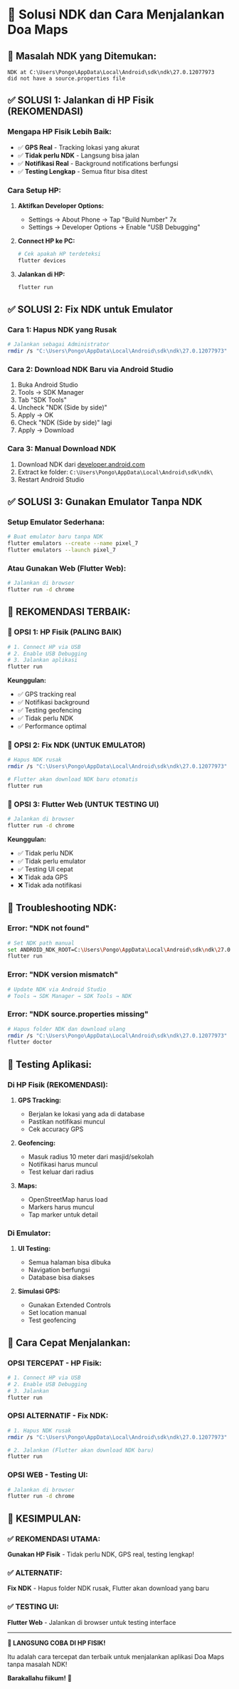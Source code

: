 # 🔧 Solusi NDK dan Cara Menjalankan Doa Maps

## 🚨 **Masalah NDK yang Ditemukan:**

```
NDK at C:\Users\Pongo\AppData\Local\Android\sdk\ndk\27.0.12077973 
did not have a source.properties file
```

## ✅ **SOLUSI 1: Jalankan di HP Fisik (REKOMENDASI)**

### **Mengapa HP Fisik Lebih Baik:**
- ✅ **GPS Real** - Tracking lokasi yang akurat
- ✅ **Tidak perlu NDK** - Langsung bisa jalan
- ✅ **Notifikasi Real** - Background notifications berfungsi
- ✅ **Testing Lengkap** - Semua fitur bisa ditest

### **Cara Setup HP:**
1. **Aktifkan Developer Options:**
   - Settings → About Phone → Tap "Build Number" 7x
   - Settings → Developer Options → Enable "USB Debugging"

2. **Connect HP ke PC:**
   ```bash
   # Cek apakah HP terdeteksi
   flutter devices
   ```

3. **Jalankan di HP:**
   ```bash
   flutter run
   ```

## ✅ **SOLUSI 2: Fix NDK untuk Emulator**

### **Cara 1: Hapus NDK yang Rusak**
```bash
# Jalankan sebagai Administrator
rmdir /s "C:\Users\Pongo\AppData\Local\Android\sdk\ndk\27.0.12077973"
```

### **Cara 2: Download NDK Baru via Android Studio**
1. Buka Android Studio
2. Tools → SDK Manager
3. Tab "SDK Tools"
4. Uncheck "NDK (Side by side)"
5. Apply → OK
6. Check "NDK (Side by side)" lagi
7. Apply → Download

### **Cara 3: Manual Download NDK**
1. Download NDK dari [developer.android.com](https://developer.android.com/ndk/downloads)
2. Extract ke folder: `C:\Users\Pongo\AppData\Local\Android\sdk\ndk\`
3. Restart Android Studio

## ✅ **SOLUSI 3: Gunakan Emulator Tanpa NDK**

### **Setup Emulator Sederhana:**
```bash
# Buat emulator baru tanpa NDK
flutter emulators --create --name pixel_7
flutter emulators --launch pixel_7
```

### **Atau Gunakan Web (Flutter Web):**
```bash
# Jalankan di browser
flutter run -d chrome
```

## 🎯 **REKOMENDASI TERBAIK:**

### **🥇 OPSI 1: HP Fisik (PALING BAIK)**
```bash
# 1. Connect HP via USB
# 2. Enable USB Debugging
# 3. Jalankan aplikasi
flutter run
```

**Keunggulan:**
- ✅ GPS tracking real
- ✅ Notifikasi background
- ✅ Testing geofencing
- ✅ Tidak perlu NDK
- ✅ Performance optimal

### **🥈 OPSI 2: Fix NDK (UNTUK EMULATOR)**
```bash
# Hapus NDK rusak
rmdir /s "C:\Users\Pongo\AppData\Local\Android\sdk\ndk\27.0.12077973"

# Flutter akan download NDK baru otomatis
flutter run
```

### **🥉 OPSI 3: Flutter Web (UNTUK TESTING UI)**
```bash
# Jalankan di browser
flutter run -d chrome
```

**Keunggulan:**
- ✅ Tidak perlu NDK
- ✅ Tidak perlu emulator
- ✅ Testing UI cepat
- ❌ Tidak ada GPS
- ❌ Tidak ada notifikasi

## 🔧 **Troubleshooting NDK:**

### **Error: "NDK not found"**
```bash
# Set NDK path manual
set ANDROID_NDK_ROOT=C:\Users\Pongo\AppData\Local\Android\sdk\ndk\27.0.12077973
flutter run
```

### **Error: "NDK version mismatch"**
```bash
# Update NDK via Android Studio
# Tools → SDK Manager → SDK Tools → NDK
```

### **Error: "NDK source.properties missing"**
```bash
# Hapus folder NDK dan download ulang
rmdir /s "C:\Users\Pongo\AppData\Local\Android\sdk\ndk\27.0.12077973"
flutter doctor
```

## 📱 **Testing Aplikasi:**

### **Di HP Fisik (REKOMENDASI):**
1. **GPS Tracking:**
   - Berjalan ke lokasi yang ada di database
   - Pastikan notifikasi muncul
   - Cek accuracy GPS

2. **Geofencing:**
   - Masuk radius 10 meter dari masjid/sekolah
   - Notifikasi harus muncul
   - Test keluar dari radius

3. **Maps:**
   - OpenStreetMap harus load
   - Markers harus muncul
   - Tap marker untuk detail

### **Di Emulator:**
1. **UI Testing:**
   - Semua halaman bisa dibuka
   - Navigation berfungsi
   - Database bisa diakses

2. **Simulasi GPS:**
   - Gunakan Extended Controls
   - Set location manual
   - Test geofencing

## 🚀 **Cara Cepat Menjalankan:**

### **OPSI TERCEPAT - HP Fisik:**
```bash
# 1. Connect HP via USB
# 2. Enable USB Debugging
# 3. Jalankan
flutter run
```

### **OPSI ALTERNATIF - Fix NDK:**
```bash
# 1. Hapus NDK rusak
rmdir /s "C:\Users\Pongo\AppData\Local\Android\sdk\ndk\27.0.12077973"

# 2. Jalankan (Flutter akan download NDK baru)
flutter run
```

### **OPSI WEB - Testing UI:**
```bash
# Jalankan di browser
flutter run -d chrome
```

## 🎉 **KESIMPULAN:**

### **✅ REKOMENDASI UTAMA:**
**Gunakan HP Fisik** - Tidak perlu NDK, GPS real, testing lengkap!

### **✅ ALTERNATIF:**
**Fix NDK** - Hapus folder NDK rusak, Flutter akan download yang baru

### **✅ TESTING UI:**
**Flutter Web** - Jalankan di browser untuk testing interface

---

**🚀 LANGSUNG COBA DI HP FISIK!** 

Itu adalah cara tercepat dan terbaik untuk menjalankan aplikasi Doa Maps tanpa masalah NDK!

**Barakallahu fiikum!** 🤲
